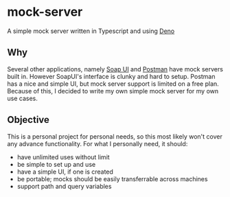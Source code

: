 # mock-server

A simple mock server written in Typescript and using [Deno](https://deno.land)

## Why
Several other applications, namely [Soap UI](https://www.soapui.org/) and [Postman](https://www.postman.com/) have mock servers built in. However SoapUI's interface is clunky and hard to setup. Postman has a nice and simple UI, but mock server support is limited on a free plan. 
Because of this, I decided to write my own simple mock server for my own use cases. 

## Objective
This is a personal project for personal needs, so this most likely won't cover any advance functionality.
For what I personally need, it should:
- have unlimited uses without limit
- be simple to set up and use
- have a simple UI, if one is created
- be portable; mocks should be easily transferrable across machines
- support path and query variables
